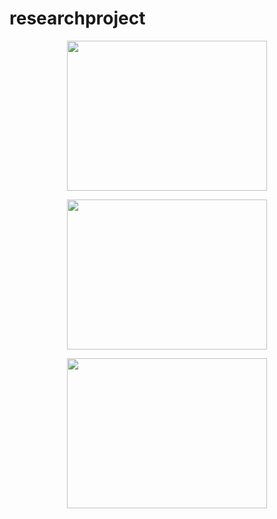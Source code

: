 # researchproject

<p align="center">
  <img src="assets/detection_animation.gif" width="320" height="240">
</p>

<p align="center">
  <img src="assets/door_jump.gif" width="320" height="240">
</p>

<p align="center">
  <img src="assets/locking_mechanism.gif" width="320" height="240">
</p>

